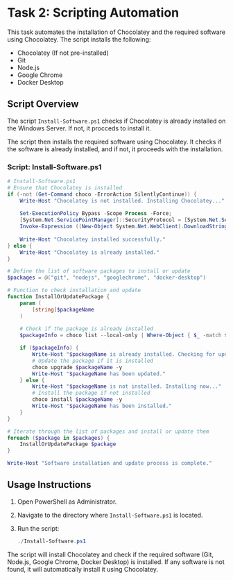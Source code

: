 # Task 2: Scripting Automation

This task automates the installation of Chocolatey and the required software using Chocolatey. The script installs the following:

- Chocolatey (If not pre-installed)
- Git
- Node.js
- Google Chrome
- Docker Desktop


## Script Overview

The script `Install-Software.ps1` checks if Chocolatey is already installed on the Windows Server. If not, it procceds to install it.

The script then installs the required software using Chocolatey. It checks if the software is already installed, and if not, it proceeds with the installation.

### Script: Install-Software.ps1

```powershell
# Install-Software.ps1
# Ensure that Chocolatey is installed
if (-not (Get-Command choco -ErrorAction SilentlyContinue)) {
    Write-Host "Chocolatey is not installed. Installing Chocolatey..."
    
    Set-ExecutionPolicy Bypass -Scope Process -Force;
    [System.Net.ServicePointManager]::SecurityProtocol = [System.Net.ServicePointManager]::SecurityProtocol -bor 3072;
    Invoke-Expression ((New-Object System.Net.WebClient).DownloadString('https://chocolatey.org/install.ps1'));
    
    Write-Host "Chocolatey installed successfully."
} else {
    Write-Host "Chocolatey is already installed."
}

# Define the list of software packages to install or update
$packages = @("git", "nodejs", "googlechrome", "docker-desktop")

# Function to check installation and update
function InstallOrUpdatePackage {
    param (
        [string]$packageName
    )
    
    # Check if the package is already installed
    $packageInfo = choco list --local-only | Where-Object { $_ -match $packageName }

    if ($packageInfo) {
        Write-Host "$packageName is already installed. Checking for updates..."
        # Update the package if it is installed
        choco upgrade $packageName -y
        Write-Host "$packageName has been updated."
    } else {
        Write-Host "$packageName is not installed. Installing now..."
        # Install the package if not installed
        choco install $packageName -y
        Write-Host "$packageName has been installed."
    }
}

# Iterate through the list of packages and install or update them
foreach ($package in $packages) {
    InstallOrUpdatePackage $package
}

Write-Host "Software installation and update process is complete."
```

## Usage Instructions

1. Open PowerShell as Administrator.
2. Navigate to the directory where `Install-Software.ps1` is located.
3. Run the script:

   ```powershell
   ./Install-Software.ps1
   ```

The script will install Chocolatey and check if the required software (Git, Node.js, Google Chrome, Docker Desktop) is installed. If any software is not found, it will automatically install it using Chocolatey.
